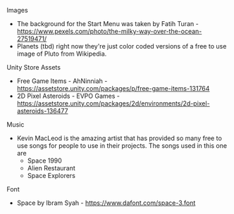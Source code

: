Images
  - The background for the Start Menu was taken by Fatih Turan - https://www.pexels.com/photo/the-milky-way-over-the-ocean-27519471/
  - Planets (tbd) right now they're just color coded versions of a free to use image of Pluto from Wikipedia.

Unity Store Assets
  - Free Game Items - AhNinniah - https://assetstore.unity.com/packages/p/free-game-items-131764
  - 2D Pixel Asteroids - EVPO Games - https://assetstore.unity.com/packages/2d/environments/2d-pixel-asteroids-136477

Music
  - Kevin MacLeod is the amazing artist that has provided so many free to use songs for people to use in their projects. The songs used in this one are
    - Space 1990
    - Alien Restaurant
    - Space Explorers

Font
  - Space by Ibram Syah - https://www.dafont.com/space-3.font